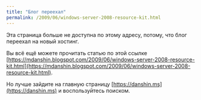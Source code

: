 ```yaml
---
title: "Блог переехал"
permalink: /2009/06/windows-server-2008-resource-kit.html
---
```

Эта страница больше не доступна по этому адресу, потому, что блог переехал на новый хостинг.

Вы всё ещё можете прочитать статью по этой ссылке [https://mdanshin.blogspot.com/2009/06/windows-server-2008-resource-kit.html](https://mdanshin.blogspot.com/2009/06/windows-server-2008-resource-kit.html).

Но лучше зайдите на главную страницу [https://danshin.ms](https://danshin.ms) и воспользуйтесь поиском.
